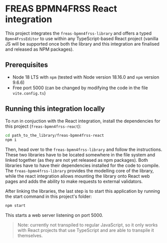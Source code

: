# FREAS BPMN4FRSS React integration

This project integrates the `freas-bpmn4frss-library` and offers a typed `Bpmn4FrssEditor` to use within any TypeScript-based React project (vanilla JS will be supported once both the library and this integration are finalised and released as NPM packages).

## Prerequisites

- Node 18 LTS with `npm` (tested with Node version 18.16.0 and `npm` version 9.6.6)
- Free port 5000 (can be changed by modifying the code in the file `vite.config.ts`)

## Running this integration locally

To run in conjuction with the React integration, install the dependencies for this project (`freas-bpmn4frss-react`):

```sh
cd path_to_the_library/freas-bpmn4frss-react
npm i
```

Then, head over to the `freas-bpmn4frss-library` and follow the instructions. These two libraries have to be located somewhere in the file system and linked together (as they are not yet released as npm packages). Both libraries have to have their dependencies installed for the code to compile. The `freas-bpmn4frss-library` provides the modelling core of the library, while the react integration allows mounting the library onto React web pages and adds the ability to make requests to external validators.

After linking the libraries, the last step is to start this application by running the start command in this project's folder:

```sh
npm start
```

This starts a web server listening on port 5000.


> Note: currently not transpiled to regular JavaScript, so it only works with React projects that use TypeScript and are able to transpile it themselves.